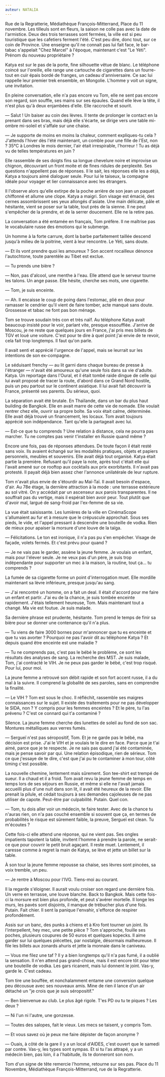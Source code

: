 ```yaml
---
auteur: NATALIA
---
```


Rue de la Regratterie, Médiathèque François-Mitterrand, Place du 11 novembre. Les tilleuls sont en fleurs, la saison ne colle pas avec la date de l'armistice. Deux des trois terrasses sont fermées, la ville est si peu touristique que les cafetiers ferment l'été. C'est peu dire, donc tout, sur ce coin de Province. Une enseigne qu'il ne connait pas lui fait face, le bar-tabac s'appelait "Chez Marcel" à l'époque, maintenant c'est "Le Yéti". Prénom du nouveau propriétaire ?

Katya est sur le pas de la porte, fine silhouette vêtue de blanc. Le téléphone coincé sur l'oreille, elle range une cartouche de cigarettes dans un fourre-tout en cuir épais bordé de franges, un cadeau d'anniversaire. Ce sac lui rappelle leur premier trek ensemble, en Mongolie. L'homme y voit un signe, une invitation.

En pleine conversation, elle n'a pas encore vu Tom, elle ne sent pas encore son regard, son souffle, ses mains sur ses épaules. Quand elle lève la tête, il n'est plus qu'à deux enjambées d'elle. Elle raccroche et sourit.

— Salut ! Un baiser au coin des lèvres. Il tente de prolonger le contact en la prenant dans ses bras, mais déjà elle s'écarte, se dirige vers une table mi-ombre mi-soleil et s'affale sur une chaise.

— Je supporte de moins en moins la chaleur, comment expliques-tu cela ? J'attends l'hiver dès l'été maintenant, un comble pour une fille de l'Est, non ? 35°C à Londres le mois dernier, l'air était irrespirable, l'horreur ! Tu as déjà vu de telles températures en juin ?

Elle rassemble de ses doigts fins sa longue chevelure noire et improvise un chignon, découvrant un front moite et de fines ridules de perplexité. Ses questions n'appellent pas de réponses. Il le sait, les réponses elle les a déjà, Katya a toujours aimé dialoguer seule. Pour lui le taiseux, la compagne idéale pour voyager et lier connaissance avec les étrangers.

Il l'observe alors qu'elle extirpe de la poche arrière de son jean un paquet chiffonné et allume une clope. Katya a maigri. Son visage est émacié, des cernes assombrissent ses yeux allongés d'asiate. Une main délicate, pâle et hésitante, vient se poser sur la table, tout près de la sienne. Il ne peut s'empêcher de la prendre, et de la serrer doucement. Elle ne la retire pas.

La conversation a été entamée en français, Tom préfère. Il ne maîtrise pas le vocabulaire russe des émotions qui le submerge.

Un homme à la forte carrure, dont la barbe parfaitement taillée descend jusqu'à milieu de la poitrine, vient à leur rencontre. Le Yéti, sans doute.

— Et ils vont prendre quoi les amoureux ? Son accent rocailleux dénonce l'autochtone, toute parentèle au Tibet est exclue.

— Tu prends une bière ?

— Non, pas d'alcool, une menthe à l'eau. Elle attend que le serveur tourne les talons. Un ange passe. Elle hésite, cherche ses mots, une cigarette.

— Tom, je suis enceinte.

— Ah. Il encaisse le coup de poing dans l'estomac, plié en deux pour ramasser le cendrier qu'il vient de faire tomber, acte manqué sans doute. Grossesse et tabac ne font pas bon ménage.

Tom se trouve soudain très con et très naïf. Au téléphone Katya avait beaucoup insisté pour le voir, parlant vite, presque essoufflée. J'arrive de Moscou, je ne reste que quelques jours en France, j'ai pris mes billets de TGV et loué une voiture. C'est pour te dire à quel point j'ai envie de te revoir, cela fait trop longtemps. Il faut qu'on parle.

Il avait senti et apprécié l'urgence de l'appel, mais se leurrait sur les intentions de son ex-compagne.

Le séduisant frenchy — au lit garni dans chaque bureau de presse à l'étranger — n'avait été amoureux qu'une seule fois dans sa vie d'adulte. Katya. Un reportage dans l'Oural, et il était tombé raide dingue de celle qui lui avait proposé de tracer la route, d'abord dans ce Grand Nord hostile, puis un peu partout sur le continent asiatique. Il lui avait fait découvrir la France, présenté ses parents. Du sérieux, quoi.

La séparation avait été brutale. En Thaïlande, dans un bar du plus haut building de Bangkok. Elle en avait marre de cette vie de nomade. Elle voulait rentrer chez elle, ouvrir sa propre boîte. Sa voix était calme, déterminée. Elle avait déjà trouvé un financement, les locaux. Tom avait toujours apprécié son indépendance. Tant qu'elle la partageait avec lui.

— Est-ce que tu comprends ? Une relation à distance, cela ne pourra pas marcher. Tu ne comptes pas venir t'installer en Russie quand même ?

Encore une fois, pas de réponses attendues. De toute façon il était resté sans voix. Ils avaient échangé sur les modalités pratiques, objets et papiers personnels, meubles et souvenirs. Elle avait déjà tout organisé. Katya était partie la première. Refusant qu'il paye la note, après tout c'était elle qui l'avait amené sur ce rooftop aux cocktails aux prix exorbitants. Il n'avait pas protesté. Il payait déjà bien assez cher l'annonce unilatérale de leur rupture.

Tom n'avait plus envie de s'étourdir au Maï-Taï. Il avait besoin d'espace, d'air. Au 78e étage, la dernière attraction à la mode : une terrasse extérieure au sol vitré. On y accédait par un ascenseur aux parois transparentes. Il ne souffrait pas du vertige, mais il espérait bien avoir peur. Tout plutôt que d'avoir mal, largué de sang-froid par l'ex-femme de sa vie.

La vue était saisissante. Les lumières de la ville en CinémaScope s'allumaient au fur et à mesure que le crépuscule approchait. Sous ses pieds, le vide, et l'appel pressant à descendre une bouteille de vodka. Rien de mieux pour apaiser la morsure d'une louve de la taïga.

— Félicitations. Le ton est ironique, il n'a pas pu s'en empêcher. Visage de façade, volets fermés. Et c'est prévu pour quand ?

— Je ne vais pas le garder, assène la jeune femme. Je voulais un enfant, mais pour l'élever seule. Je ne veux pas d'un père, je suis trop indépendante pour supporter un mec à la maison, la routine, tout ça... tu comprends ?

La fumée de sa cigarette forme un point d'interrogation muet. Elle mordille maintenant sa lèvre inférieure, presque jusqu'au sang.

— J'ai rencontré un homme, on a fait un deal. Il était d'accord pour me faire un enfant et partir. J'ai eu de la chance, je suis tombée enceinte rapidement. J'étais tellement heureuse, Tom. Mais maintenant tout a changé. Ma vie est foutue. Je suis malade.

Sa dernière phrase est prudente, hésitante. Tom prend le temps de finir sa bière pour se donner une contenance qu'il n'a plus.

— Tu viens de faire 3000 bornes pour m'annoncer que tu es enceinte et que tu vas avorter ? Pourquoi ne pas l'avoir dit au téléphone Katya ? Et depuis quand être enceinte est une maladie ?

— Tu ne comprends pas, c'est pas le bébé le problème, ce sont les résultats des analyses de sang. La recherche des MST. Je suis malade, Tom, j'ai contracté le VIH. Je ne peux pas garder le bébé, c'est trop risqué. Pour lui, pour moi.

La jeune femme a retrouvé son débit rapide et son fort accent russe, il a du mal à la suivre. Il comprend la globalité de ses paroles, sans en comprendre la finalité.

— Le VIH ? Tom est sous le choc. Il réfléchit, rassemble ses maigres connaissances sur le sujet. Il existe des traitements pour ne pas développer le SIDA, non ? Y compris pour les femmes enceintes ? Et le père, tu l'as prévenu ? C'est ce connard qui t'a contaminé ?

Silence. La jeune femme cherche des lunettes de soleil au fond de son sac. Montures métalliques aux verres fumés.

— Sergueï n'est pas séropositif, Tom. Et je ne garde pas le bébé, ma décision est prise. J'ai le VIH et je voulais te le dire en face. Parce que je t'ai aimé, parce que je te respecte. Je ne sais pas quand j'ai été contaminée, mais je pense savoir par qui. Une relation épisodique, rien de sérieux. Tom ce que j'essaye de te dire, c'est que j'ai pu te contaminer à mon tour, côté timing c'est possible.

La nouvelle chemine, lentement mais sûrement. Son tee-shirt est trempé de sueur. Il a chaud et il a froid. Tom avait revu la jeune femme de temps en temps lors de ses séjours en Russie, et même si elle ne l'avait jamais accueilli plus d'une nuit dans son lit, il avait été heureux de la revoir. Elle prenait la pilule, et cédait toujours à ses demandes cajoleuses de ne pas utiliser de capote. Peut-être par culpabilité. Putain. Quel con.

— Tom, tu dois aller voir un médecin, te faire tester. Avec de la chance tu n'auras rien, on n'a pas couché ensemble si souvent que ça, en termes de probabilités le risque est sûrement faible, la preuve, Sergueï est clean. Tu m'écoutes ?

Cette fois-ci elle attend une réponse, qui ne vient pas. Ses ongles impatients tapotent la table, invitent l'homme à prendre la parole, ne serait-ce que pour couvrir le petit bruit agaçant. Il reste muet. Lentement, il caresse comme à regret la main de Katya, se lève et jette un billet sur la table.

À son tour la jeune femme repousse sa chaise, ses lèvres sont pincées, sa voix tremble, un peu.

— Je rentre à Moscou pour l'IVG. Tiens-moi au courant.

Il la regarde s'éloigner. Il aurait voulu croiser son regard une dernière fois. Un verre en terrasse, une louve blanche. Back to Bangkok. Mais cette fois-ci la morsure est bien plus profonde, et peut s'avérer mortelle. Il longe les murs, les pavés sont disjoints, il manque de trébucher plus d'une fois. Putain. Fait chier. Il sent la panique l'envahir, s'efforce de respirer profondément.

Assis sur un banc, des punks à chiens et à Kro font tourner un joint. Ils l'interpellent, hey mec, une petite pièce ? Tom s'approche, fouille ses poches, plusieurs coupures de 50 euros et quelques kopecks. Il aime garder sur lui quelques piécettes, par nostalgie, désormais malheureuse. Il file les billets aux zonards ahuris et jette la monnaie dans le caniveau.

— Vous me filez une taf ? Il y a bien longtemps qu'il n'a pas fumé, il a oublié la sensation. Il n'en attend pas grand-chose, mais il est encore tôt pour téter une bouteille de vodka. Les gars ricanent, mais lui donnent le joint. Vas-y, garde le. C'est cadeau.

Tom tire une bouffée, et nonchalamment entame une conversion quelque peu décousue avec ses nouveaux amis. Mine de rien il lance d'un air détaché un "je crois que je suis séropositif."

— Ben bienvenue au club. Le plus âgé rigole. T'es PD ou tu te piques ? Les deux ?

— Ni l'un ni l'autre, une gonzesse.

— Toutes des salopes, fait le vieux. Les mecs se taisent, y compris Tom.

— Et vous savez où je peux me faire dépister de façon anonyme ?

— Ouais, à côté de la gare il y a un local d'AIDES, c'est ouvert que le samedi par contre. Vas-y, les types sont sympas. Et si tu l'as attrapé, y a un médecin bien, pas loin, il a l'habitude, ils te donneront son nom.

Tom d'un signe de tête remercie l'homme, retourne sur ses pas. Place du 11 Novembre, Médiathèque François-Mitterrand, rue de la Regratterie.


